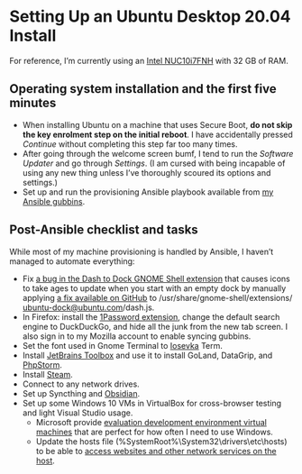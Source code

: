 <!---
# This file is distributed under the Creative Commons Attribution 4.0
# International License. To view a copy of this license, please visit
# <http://creativecommons.org/licenses/by/4.0/>.

collections:
  - 'notes'
  - 'ubuntu'
git: '$Metadata$'
twigTemplate: .templates/base-note.html.twig
--->

Setting Up an Ubuntu Desktop 20.04 Install
==========================================

For reference, I’m currently using an [Intel NUC10i7FNH][] with 32 GB of
RAM.

  [Intel NUC10i7FNH]: <https://www.intel.co.uk/content/www/uk/en/products/boards-kits/nuc/kits/nuc10i7fnh.html>


## Operating system installation and the first five minutes

-   When installing Ubuntu on a machine that uses Secure Boot, **do not
    skip the key enrolment step on the initial reboot**. I have
    accidentally pressed *Continue* without completing this step far too
    many times.
-   After going through the welcome screen bumf, I tend to run the
    *Software Updater* and go through *Settings*. (I am cursed with
    being incapable of using any new thing unless I’ve thoroughly
    scoured its options and settings.)
-   Set up and run the provisioning Ansible playbook available from [my
    Ansible gubbins][].

  [my Ansible gubbins]: <https://www.robotinaponcho.net/git/#setup>


## Post-Ansible checklist and tasks

While most of my machine provisioning is handled by Ansible, I haven’t
managed to automate everything:

-   Fix [a bug in the Dash to Dock GNOME Shell extension][] that causes
    icons to take ages to update when you start with an empty dock by
    manually applying [a fix available on GitHub][] to
    <span class="os-menu-item">/usr/<wbr>share/<wbr>gnome-shell/<wbr>extensions/<wbr>ubuntu-dock@ubuntu.com/<wbr>dash.js</span>.
-   In Firefox: install the [1Password extension][], change the default
    search engine to DuckDuckGo, and hide all the junk from the new tab
    screen. I also sign in to my Mozilla account to enable syncing
    gubbins.
-   Set the font used in Gnome Terminal to [Iosevka][] Term.
-   Install [JetBrains Toolbox][] and use it to install GoLand,
    DataGrip, and [PhpStorm][].
-   Install [Steam][].
-   Connect to any network drives.
-   Set up Syncthing and [Obsidian][].
-   Set up some Windows 10 VMs in VirtualBox for cross-browser testing
    and light Visual Studio usage.
    -   Microsoft provide [evaluation development environment virtual
        machines][] that are perfect for how often I need to use
        Windows.
    -   Update the hosts file
        (<span class="os-menu-item">%SystemRoot%\\<wbr>System32\\<wbr>drivers\\<wbr>etc\\<wbr>hosts</span>)
        to be able to [access websites and other network services on the
        host][].

  [a bug in the Dash to Dock GNOME Shell extension]: <https://github.com/micheleg/dash-to-dock/issues/1188>
  [a fix available on GitHub]: <https://github.com/micheleg/dash-to-dock/pull/1222/commits/3c44ea483f333fef12e6a805cd43d2a2439e5fb0>
  [1Password extension]: <https://1password.com/downloads/linux/#browsers>
  [Iosevka]: <https://typeof.net/Iosevka/>
  [JetBrains Toolbox]: <https://www.jetbrains.com/help/phpstorm/installation-guide.html#toolbox>
  [PhpStorm]: <https://www.robotinaponcho.net/notes/phpstorm-setup>
  [Steam]: <https://github.com/ValveSoftware/steam-for-linux>
  [Obsidian]: <https://www.robotinaponcho.net/notes/obsidian-setup>
  [evaluation development environment virtual machines]: <https://developer.microsoft.com/en-us/windows/downloads/virtual-machines/>
  [access websites and other network services on the host]: <http://www.virtualbox.org/manual/ch07.html#network_nat>
